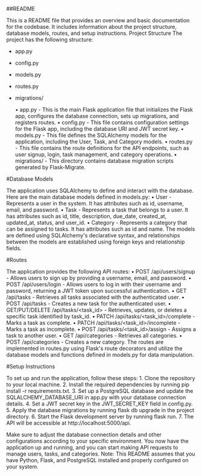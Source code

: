 ##README

This is a README file that provides an overview and basic documentation for the codebase. It includes information about the project structure, database models, routes, and setup instructions.
Project Structure
The project has the following structure:

- app.py
- config.py
- models.py
- routes.py
- migrations/
  
  • app.py - This is the main Flask application file that initializes the Flask app, configures the database connection, sets up migrations, and registers routes.
  • config.py - This file contains configuration settings for the Flask app, including the database URI and JWT secret key.
  • models.py - This file defines the SQLAlchemy models for the application, including the User, Task, and Category models.
  • routes.py - This file contains the route definitions for the API endpoints, such as user signup, login, task management, and category operations.
  • migrations/ - This directory contains database migration scripts generated by Flask-Migrate.

#Database Models

The application uses SQLAlchemy to define and interact with the database. Here are the main database models defined in models.py:
    • User - Represents a user in the system. It has attributes such as id, username, email, and password.
    • Task - Represents a task that belongs to a user. It has attributes such as id, title, description, due_date, created_at, updated_at, status, and user_id.
    • Category - Represents a category that can be assigned to tasks. It has attributes such as id and name.
The models are defined using SQLAlchemy's declarative syntax, and relationships between the models are established using foreign keys and relationship fields.

#Routes

The application provides the following API routes:
    • POST /api/users/signup - Allows users to sign up by providing a username, email, and password.
    • POST /api/users/login - Allows users to log in with their username and password, returning a JWT token upon successful authentication.
    • GET /api/tasks - Retrieves all tasks associated with the authenticated user.
    • POST /api/tasks - Creates a new task for the authenticated user.
    • GET/PUT/DELETE /api/tasks/<task_id> - Retrieves, updates, or deletes a specific task identified by task_id.
    • PATCH /api/tasks/<task_id>/complete - Marks a task as complete.
    • PATCH /api/tasks/<task_id>/incomplete - Marks a task as incomplete.
    • POST /api/tasks/<task_id>/assign - Assigns a task to another user.
    • GET /api/categories - Retrieves all categories.
    • POST /api/categories - Creates a new category.
The routes are implemented in routes.py using Flask's route decorators and utilize the database models and functions defined in models.py for data manipulation.

#Setup Instructions

To set up and run the application, follow these steps:
    1. Clone the repository to your local machine.
    2. Install the required dependencies by running pip install -r requirements.txt.
    3. Set up a PostgreSQL database and update the SQLALCHEMY_DATABASE_URI in app.py with your database connection details.
    4. Set a JWT secret key in the JWT_SECRET_KEY field in config.py.
    5. Apply the database migrations by running flask db upgrade in the project directory.
    6. Start the Flask development server by running flask run.
    7. The API will be accessible at http://localhost:5000/api.
    
Make sure to adjust the database connection details and other configurations according to your specific environment.
You now have the application up and running, and you can start making API requests to manage users, tasks, and categories.
Note: This README assumes that you have Python, Flask, and PostgreSQL installed and properly configured on your system.
